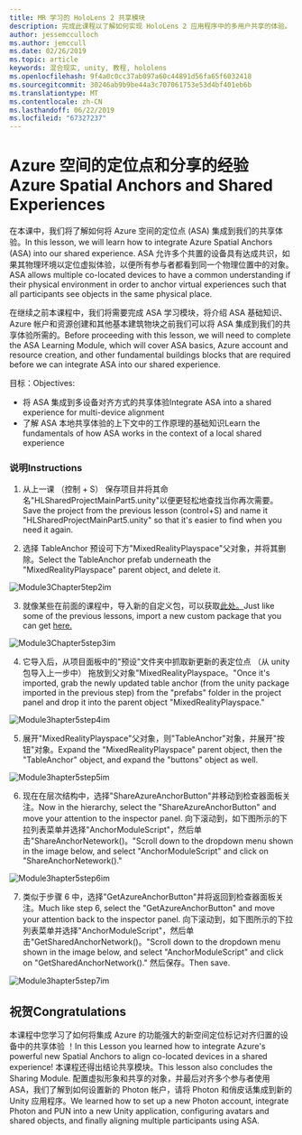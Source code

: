 ```yaml
---
title: MR 学习的 HoloLens 2 共享模块
description: 完成此课程以了解如何实现 HoloLens 2 应用程序中的多用户共享的体验。
author: jessemcculloch
ms.author: jemccull
ms.date: 02/26/2019
ms.topic: article
keywords: 混合现实, unity, 教程, hololens
ms.openlocfilehash: 9f4a0c0cc37ab097a60c44891d56fa65f6032418
ms.sourcegitcommit: 30246ab9b9be44a3c707061753e53d4bf401eb6b
ms.translationtype: MT
ms.contentlocale: zh-CN
ms.lasthandoff: 06/22/2019
ms.locfileid: "67327237"
---
```

# <a name="azure-spatial-anchors-and-shared-experiences"></a><span data-ttu-id="adbc9-104">Azure 空间的定位点和分享的经验</span><span class="sxs-lookup"><span data-stu-id="adbc9-104">Azure Spatial Anchors and Shared Experiences</span></span>

<span data-ttu-id="adbc9-105">在本课中，我们将了解如何将 Azure 空间的定位点 (ASA) 集成到我们的共享体验。</span><span class="sxs-lookup"><span data-stu-id="adbc9-105">In this lesson, we will learn how to integrate Azure Spatial Anchors (ASA) into our shared experience.</span></span> <span data-ttu-id="adbc9-106">ASA 允许多个共置的设备具有达成共识，如果其物理环境以定位虚拟体验，以便所有参与者都看到同一个物理位置中的对象。</span><span class="sxs-lookup"><span data-stu-id="adbc9-106">ASA allows multiple co-located devices to have a common understanding if their physical environment in order to anchor virtual experiences such that all participants see objects in the same physical place.</span></span>

<span data-ttu-id="adbc9-107">在继续之前本课程中，我们将需要完成 ASA 学习模块，将介绍 ASA 基础知识、 Azure 帐户和资源创建和其他基本建筑物块之前我们可以将 ASA 集成到我们的共享体验所需的。</span><span class="sxs-lookup"><span data-stu-id="adbc9-107">Before proceeding with this lesson, we will need to complete the ASA Learning Module, which will cover ASA basics, Azure account and resource creation, and other fundamental buildings blocks that are required before we can integrate ASA into our shared experience.</span></span>

<span data-ttu-id="adbc9-108">目标：</span><span class="sxs-lookup"><span data-stu-id="adbc9-108">Objectives:</span></span>

- <span data-ttu-id="adbc9-109">将 ASA 集成到多设备对齐方式的共享体验</span><span class="sxs-lookup"><span data-stu-id="adbc9-109">Integrate ASA into a shared experience for multi-device alignment</span></span>
- <span data-ttu-id="adbc9-110">了解 ASA 本地共享体验的上下文中的工作原理的基础知识</span><span class="sxs-lookup"><span data-stu-id="adbc9-110">Learn the fundamentals of how ASA works in the context of a local shared experience</span></span>

### <a name="instructions"></a><span data-ttu-id="adbc9-111">说明</span><span class="sxs-lookup"><span data-stu-id="adbc9-111">Instructions</span></span>

1. <span data-ttu-id="adbc9-112">从上一课 （控制 + S） 保存项目并将其命名"HLSharedProjectMainPart5.unity"以便更轻松地查找当你再次需要。</span><span class="sxs-lookup"><span data-stu-id="adbc9-112">Save the project from the previous lesson (control+S) and name it "HLSharedProjectMainPart5.unity" so that it's easier to find when you need it again.</span></span>

2. <span data-ttu-id="adbc9-113">选择 TableAnchor 预设可下方"MixedRealityPlayspace"父对象，并将其删除。</span><span class="sxs-lookup"><span data-stu-id="adbc9-113">Select the TableAnchor prefab underneath  the "MixedRealityPlayspace" parent object, and delete it.</span></span>

![Module3Chapter5tep2im](images/module3chapter5step2im.PNG)

3. <span data-ttu-id="adbc9-115">就像某些在前面的课程中，导入新的自定义包，可以获取[此处。](placeholderlink)</span><span class="sxs-lookup"><span data-stu-id="adbc9-115">Just like some of the previous lessons, import a new custom package that you can get [here.](placeholderlink)</span></span>

![Module3Chapter5step3im](images/module3chapter5step3im.PNG)

4. <span data-ttu-id="adbc9-117">它导入后，从项目面板中的"预设"文件夹中抓取新更新的表定位点 （从 unity 包导入上一步中） 拖放到父对象"MixedRealityPlayspace。"</span><span class="sxs-lookup"><span data-stu-id="adbc9-117">Once it's imported, grab the newly updated table anchor (from the unity package imported in the previous step) from the "prefabs" folder in the project panel and drop it into the parent object "MixedRealityPlayspace."</span></span>

![Module3hapter5step4im](images/module3chapter5step4im.PNG)

5. <span data-ttu-id="adbc9-119">展开"MixedRealityPlayspace"父对象，则"TableAnchor"对象，并展开"按钮"对象。</span><span class="sxs-lookup"><span data-stu-id="adbc9-119">Expand the "MixedRealityPlayspace" parent object, then the "TableAnchor" object, and expand the "buttons" object as well.</span></span> 

![Module3hapter5step5im](images/module3chapter5step5im.PNG)

6. <span data-ttu-id="adbc9-121">现在在层次结构中，选择"ShareAzureAnchorButton"并移动到检查器面板关注。</span><span class="sxs-lookup"><span data-stu-id="adbc9-121">Now in the hierarchy, select the "ShareAzureAnchorButton" and move your attention to the inspector panel.</span></span> <span data-ttu-id="adbc9-122">向下滚动到，如下图所示的下拉列表菜单并选择"AnchorModuleScript"，然后单击"ShareAnchorNetework()。"</span><span class="sxs-lookup"><span data-stu-id="adbc9-122">Scroll down to the dropdown menu shown in the image below, and select "AnchorModuleScript" and click on "ShareAnchorNetework()."</span></span>

![Module3hapter5step6im](images/module3chapter5step6im.PNG)

7. <span data-ttu-id="adbc9-124">类似于步骤 6 中，选择"GetAzureAnchorButton"并将返回到检查器面板关注。</span><span class="sxs-lookup"><span data-stu-id="adbc9-124">Much like step 6, select the "GetAzureAnchorButton" and move your attention back to the inspector panel.</span></span> <span data-ttu-id="adbc9-125">向下滚动到，如下图所示的下拉列表菜单并选择"AnchorModuleScript"，然后单击"GetSharedAnchorNetwork()。"</span><span class="sxs-lookup"><span data-stu-id="adbc9-125">Scroll down to the dropdown menu shown in the image below, and select "AnchorModuleScript" and click on "GetSharedAnchorNetwork()."</span></span> <span data-ttu-id="adbc9-126">然后保存。</span><span class="sxs-lookup"><span data-stu-id="adbc9-126">Then save.</span></span>

![Module3hapter5step7im](images/module3chapter5step7im.PNG)




## <a name="congratulations"></a><span data-ttu-id="adbc9-128">祝贺</span><span class="sxs-lookup"><span data-stu-id="adbc9-128">Congratulations</span></span>

<span data-ttu-id="adbc9-129">本课程中您学习了如何将集成 Azure 的功能强大的新空间定位标记对齐归置的设备中的共享体验 ！</span><span class="sxs-lookup"><span data-stu-id="adbc9-129">In this Lesson you learned how to integrate Azure's powerful new Spatial Anchors to align co-located devices in a shared experience!</span></span> <span data-ttu-id="adbc9-130">本课程还得出结论共享模块。</span><span class="sxs-lookup"><span data-stu-id="adbc9-130">This lesson also concludes the Sharing Module.</span></span> <span data-ttu-id="adbc9-131">配置虚拟形象和共享的对象，并最后对齐多个参与者使用 ASA，我们了解到如何设置新的 Photon 帐户，请将 Photon 和俏皮话集成到新的 Unity 应用程序。</span><span class="sxs-lookup"><span data-stu-id="adbc9-131">We learned how to set up a new Photon account, integrate Photon and PUN into a new Unity application, configuring avatars and shared objects, and finally aligning multiple participants using ASA.</span></span> 

